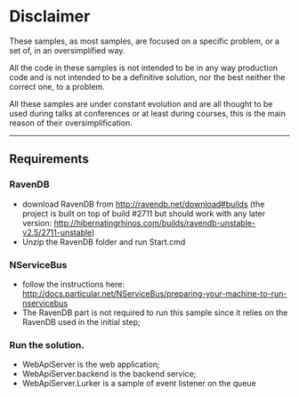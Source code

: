 # Disclaimer
These samples, as most samples, are focused on a specific problem, or a set of, in an oversimplified way.

All the code in these samples is not intended to be in any way production code and is not intended to be a definitive solution, nor the best neither the correct one, to a problem.

All these samples are under constant evolution and are all thought to be used during talks at conferences or at least during courses, this is the main reason of their oversimplification.

---
## Requirements

### RavenDB
* download RavenDB from http://ravendb.net/download#builds
(the project is built on top of build #2711 but should work with any later version: http://hibernatingrhinos.com/builds/ravendb-unstable-v2.5/2711-unstable)
* Unzip the RavenDB folder and run Start.cmd

### NServiceBus
* follow the instructions here: http://docs.particular.net/NServiceBus/preparing-your-machine-to-run-nservicebus
* The RavenDB part is not required to run this sample since it relies on the RavenDB used in the initial step;

### Run the solution.
* WebApiServer is the web application;
* WebApiServer.backend is the backend service;
* WebApiServer.Lurker is a sample of event listener on the queue
